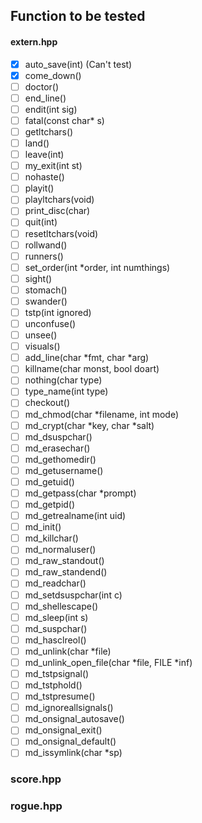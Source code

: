 Function to be tested
---

#### extern.hpp

- [X] auto_save(int) (Can't test)
- [X] come_down()
- [ ] doctor()
- [ ] end_line()
- [ ] endit(int sig)
- [ ] fatal(const char* s)
- [ ] getltchars()
- [ ] land()
- [ ] leave(int)
- [ ] my_exit(int st)
- [ ] nohaste()
- [ ] playit()
- [ ] playltchars(void)
- [ ] print_disc(char)
- [ ] quit(int)
- [ ] resetltchars(void)
- [ ] rollwand()
- [ ] runners()
- [ ] set_order(int *order, int numthings)
- [ ] sight()
- [ ] stomach()
- [ ] swander()
- [ ] tstp(int ignored)
- [ ] unconfuse()
- [ ] unsee()
- [ ] visuals()
- [ ] add_line(char *fmt, char *arg)
- [ ] killname(char monst, bool doart)
- [ ] nothing(char type)
- [ ] type_name(int type)
- [ ] checkout()
- [ ] md_chmod(char *filename, int mode)
- [ ] md_crypt(char *key, char *salt)
- [ ] md_dsuspchar()
- [ ] md_erasechar()
- [ ] md_gethomedir()
- [ ] md_getusername()
- [ ] md_getuid()
- [ ] md_getpass(char *prompt)
- [ ] md_getpid()
- [ ] md_getrealname(int uid)
- [ ] md_init()
- [ ] md_killchar()
- [ ] md_normaluser()
- [ ] md_raw_standout()
- [ ] md_raw_standend()
- [ ] md_readchar()
- [ ] md_setdsuspchar(int c)
- [ ] md_shellescape()
- [ ] md_sleep(int s)
- [ ] md_suspchar()
- [ ] md_hasclreol()
- [ ] md_unlink(char *file)
- [ ] md_unlink_open_file(char *file, FILE *inf)
- [ ] md_tstpsignal()
- [ ] md_tstphold()
- [ ] md_tstpresume()
- [ ] md_ignoreallsignals()
- [ ] md_onsignal_autosave()
- [ ] md_onsignal_exit()
- [ ] md_onsignal_default()
- [ ] md_issymlink(char *sp)

### score.hpp

### rogue.hpp